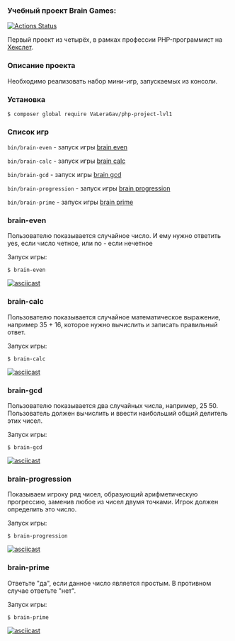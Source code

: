 ### Учебный проект Brain Games:
[![Actions Status](https://github.com/VaLeraGav/php-project-lvl1/workflows/hexlet-check/badge.svg)](https://github.com/VaLeraGav/php-project-lvl1/actions)

Первый проект из четырёх, в рамках профессии PHP-программист на [Хекслет](https://ru.hexlet.io/professions/php).

### Описание проекта
Необходимо реализовать набор мини-игр, запускаемых из консоли.
### Установка
```
$ composer global require VaLeraGav/php-project-lvl1
```
### Список игр
`bin/brain-even` - запуск игры [brain even](#brain-even)

`bin/brain-calc` - запуск игры [brain calc](#brain-calc)

`bin/brain-gcd` - запуск игры [brain gcd](#brain-gcd)

`bin/brain-progression` - запуск игры [brain progression](#brain-progression)

`bin/brain-prime` - запуск игры [brain prime](#brain-prime)


### brain-even
Пользователю показывается случайное число. И ему нужно ответить yes, если число четное, или no - если нечетное

Запуск игры:

```
$ brain-even
```
[![asciicast](https://asciinema.org/a/U3s2WMNqoxL3S0DRD3AfeRUt4.svg)](https://asciinema.org/a/U3s2WMNqoxL3S0DRD3AfeRUt4)
### brain-calc
Пользователю показывается случайное математическое выражение, например 35 + 16, которое нужно вычислить и записать правильный ответ.

Запуск игры:

```
$ brain-calc
```
[![asciicast](https://asciinema.org/a/Hbgp3bHyW22ukitkqCtaRVtJT.svg)](https://asciinema.org/a/Hbgp3bHyW22ukitkqCtaRVtJT)
### brain-gcd
Пользователю показывается два случайных числа, например, 25 50. Пользователь должен вычислить и ввести наибольший общий делитель этих чисел.

Запуск игры:

```
$ brain-gcd
```
[![asciicast](https://asciinema.org/a/gTxou2w3T2oYTT92skqLvAPk7.svg)](https://asciinema.org/a/gTxou2w3T2oYTT92skqLvAPk7)
### brain-progression
Показываем игроку ряд чисел, образующий арифметическую прогрессию, заменив любое из чисел двумя точками. Игрок должен определить это число.

Запуск игры:

```
$ brain-progression
```
[![asciicast](https://asciinema.org/a/MANwtWLYyJMaawgdFZTMs2KDb.svg)](https://asciinema.org/a/MANwtWLYyJMaawgdFZTMs2KDb)
### brain-prime
Ответьте "да", если данное число является простым. В противном случае ответьте "нет".

Запуск игры:
```
$ brain-prime
```
[![asciicast](https://asciinema.org/a/IcOTYSZtBa54KCH816yCmTJ3n.svg)](https://asciinema.org/a/IcOTYSZtBa54KCH816yCmTJ3n)

